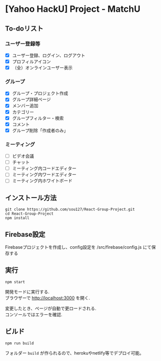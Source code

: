 # [Yahoo HackU] Project - MatchU

## To-doリスト

### ユーザー登録等
- [x] ユーザー登録、ログイン、ログアウト
- [x] プロフィルアイコン
- [x] （全）オンラインユーザー表示

### グループ
- [x] グループ・プロジェクト作成
- [x] グループ詳細ページ
- [x] メンバー追加
- [x] カテゴリー
- [x] グループフィルター・検索
- [x] コメント
- [x] グループ削除「作成者のみ」

### ミーティング
- [ ] ビデオ会議
- [ ] チャット
- [ ] ミーティング内コードエディター
- [ ] ミーティング内ワードエディター
- [ ] ミーティング内ホワイトボード

## インストール方法


```
git clone https://github.com/sou127/React-Group-Project.git
cd React-Group-Project
npm install
```

## Firebase設定

Firebaseプロジェクトを作成し、config設定を /src/firebase/config.js にて保存する

## 実行
```
npm start
```
開発モードに実行する.\
ブラウザーで [http://localhost:3000](http://localhost:3000) を開く.

変更したとき、ページが自動で更ロードされる.\
コンソールではエラーを確認.

## ビルド

```
npm run build
```

フォルダー `build` が作られるので、herokuやnetlify等でデプロイ可能。
